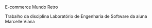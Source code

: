 E-commerce Mundo Retro

Trabalho da disciplina Laboratório de Engenharia de Software da aluna Marcelle Viana
